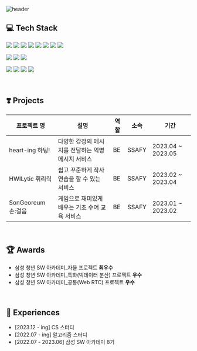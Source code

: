 ![header](https://capsule-render.vercel.app/api?type=waving&height=300&color=gradient&text=Jeong%20Ju)

<!--


- 🔭 I’m currently working on ...
- 🌱 I’m currently learning ...
- 👯 I’m looking to collaborate on ...
- 🤔 I’m looking for help with ...
- 💬 Ask me about ...
- 📫 How to reach me: ...
- 😄 Pronouns: ...
- ⚡ Fun fact: ...
-->

## 💻 Tech Stack

<img src="https://img.shields.io/badge/Java-007396?style=flat&logo=Java&logoColor=white"/></a>
<img src="https://img.shields.io/badge/MySQL-4479A1?style=flat&logo=mysql&logoColor=white"/></a>
<img src="https://img.shields.io/badge/Python-3776AB?style=flat&logo=python&logoColor=white"/></a>
<img src="https://img.shields.io/badge/HTML5-E34F26?style=flat&logo=html5&logoColor=white"/></a>
<img src="https://img.shields.io/badge/CSS3-1572B6?style=flat&logo=css3&logoColor=white"/></a>
<img src="https://img.shields.io/badge/Javascript-F7DF1E?style=flat&logo=javascript&logoColor=white"/></a>
<img src="https://img.shields.io/badge/Vue-4FC08D?style=flat&logo=vuedotjs&logoColor=white"/></a>
<img src="https://img.shields.io/badge/Vuex-4FC08D?style=flat&logo=vuedotjs&logoColor=white"/></a>

<img src="https://img.shields.io/badge/SpringBoot-6DB33F?style=flat&logo=springboot&logoColor=white"/></a>
<img src="https://img.shields.io/badge/SpringSecurity-6DB33F?style=flat&logo=springsecurity&logoColor=white"/></a>
<img src="https://img.shields.io/badge/Django-092E20?style=flat&logo=django&logoColor=white"/></a>

<img src="https://img.shields.io/badge/Git-F05032?style=flat&logo=git&logoColor=white"/></a>
<img src="https://img.shields.io/badge/Github-181717?style=flat&logo=github&logoColor=white"/></a>
<img src="https://img.shields.io/badge/Notion-000000?style=flat&logo=notion&logoColor=white"/></a>
<img src="https://img.shields.io/badge/Jira-0052CC?style=flat&logo=jira&logoColor=white"/></a>

<br>

## ❣️ Projects

|프로젝트 명|설명|역할|소속|기간|
|------|---|---|---|---|
|heart-ing 하팅!|다양한 감정의 메시지를 전달하는 익명 메시지 서비스|BE|SSAFY|2023.04 ~ 2023.05|
|HWILytic 휘리릭|쉽고 꾸준하게 작사 연습을 할 수 있는 서비스|BE|SSAFY|2023.02 ~ 2023.04|
|SonGeoreum 손:걸음|게임으로 재미있게 배우는 기초 수어 교육 서비스|BE|SSAFY|2023.01 ~ 2023.02|

<br>

## 🏆 Awards

* 삼성 청년 SW 아카데미_자율 프로젝트 **최우수**
* 삼성 청년 SW 아카데미_특화(빅데이터 분산) 프로젝트 **우수**
* 삼성 청년 SW 아카데미_공통(Web RTC) 프로젝트 **우수**

<br>

## 🏃 Experiences

* [2023.12 - ing] CS 스터디
* [2022.07 - ing] 알고리즘 스터디
* [2022.07 - 2023.06] 삼성 SW 아카데미 8기
